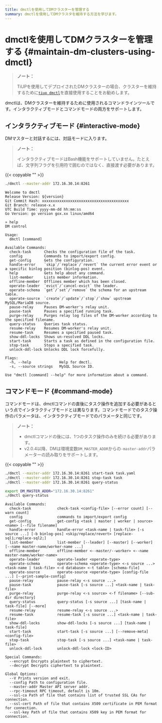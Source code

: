 ```yaml
---
title: dmctlを使用してDMクラスターを管理する
summary: dmctlを使用してDMクラスタを維持する方法を学びます。
---
```


# dmctlを使用してDMクラスターを管理する {#maintain-dm-clusters-using-dmctl}

> **ノート：**
>
> TiUPを使用してデプロイされたDMクラスターの場合、クラスターを維持するために[`tiup dmctl`](/dm/maintain-dm-using-tiup.md#dmctl)を直接使用することをお勧めします。

dmctlは、DMクラスターを維持するために使用されるコマンドラインツールです。インタラクティブモードとコマンドモードの両方をサポートします。

## インタラクティブモード {#interactive-mode}

DMマスターと対話するには、対話モードに入ります。

> **ノート：**
>
> インタラクティブモードはBash機能をサポートしていません。たとえば、文字列フラグを引用符で囲むのではなく、直接渡す必要があります。

{{< copyable "" >}}

```bash
./dmctl --master-addr 172.16.30.14:8261
```

```
Welcome to dmctl
Release Version: ${version}
Git Commit Hash: xxxxxxxxxxxxxxxxxxxxxxxxxxxxxxxxxxxxxxxx
Git Branch: release-x.x
UTC Build Time: yyyy-mm-dd hh:mm:ss
Go Version: go version gox.xx linux/amd64

» help
DM control

Usage:
  dmctl [command]

Available Commands:
  check-task      Checks the configuration file of the task.
  config          Commands to import/export config.
  get-config      Gets the configuration.
  handle-error    `skip`/`replace`/`revert` the current error event or a specific binlog position (binlog-pos) event.
  help            Gets help about any command.
  list-member     Lists member information.
  offline-member  Offlines member which has been closed.
  operate-leader  `evict`/`cancel-evict` the leader.
  operate-schema  `get`/`set`/`remove` the schema for an upstream table.
  operate-source  `create`/`update`/`stop`/`show` upstream MySQL/MariaDB source.
  pause-relay     Pauses DM-worker's relay unit.
  pause-task      Pauses a specified running task.
  purge-relay     Purges relay log files of the DM-worker according to the specified filename.
  query-status    Queries task status.
  resume-relay    Resumes DM-worker's relay unit.
  resume-task     Resumes a specified paused task.
  show-ddl-locks  Shows un-resolved DDL locks.
  start-task      Starts a task as defined in the configuration file.
  stop-task       Stops a specified task.
  unlock-ddl-lock Unlocks DDL lock forcefully.

Flags:
  -h, --help             Help for dmctl.
  -s, --source strings   MySQL Source ID.

Use "dmctl [command] --help" for more information about a command.
```

## コマンドモード {#command-mode}

コマンドモードは、dmctlコマンドの直後にタスク操作を追加する必要があるという点でインタラクティブモードとは異なります。コマンドモードでのタスク操作のパラメータは、インタラクティブモードでのパラメータと同じです。

> **ノート：**
>
> -   dmctlコマンドの後には、1つのタスク操作のみを続ける必要があります。
> -   v2.0.4以降、DMは環境変数`DM_MASTER_ADDR`からの`-master-addr`パラメーターの読み取りをサポートします。

{{< copyable "" >}}

```bash
./dmctl --master-addr 172.16.30.14:8261 start-task task.yaml
./dmctl --master-addr 172.16.30.14:8261 stop-task task
./dmctl --master-addr 172.16.30.14:8261 query-status

export DM_MASTER_ADDR="172.16.30.14:8261"
./dmctl query-status
```

```
Available Commands:
  check-task            check-task <config-file> [--error count] [--warn count]
  config                commands to import/export config
  get-config            get-config <task | master | worker | source> <name> [--file filename]
  handle-error          handle-error <task-name | task-file> [-s source ...] [-b binlog-pos] <skip/replace/revert> [replace-sql1;replace-sql2;]
  list-member           list-member [--leader] [--master] [--worker] [--name master-name/worker-name ...]
  offline-member        offline-member <--master/--worker> <--name master-name/worker-name>
  operate-leader        operate-leader <operate-type>
  operate-schema        operate-schema <operate-type> <-s source ...> <task-name | task-file> <-d database> <-t table> [schema-file]
  operate-source        operate-source <operate-type> [config-file ...] [--print-sample-config]
  pause-relay           pause-relay <-s source ...>
  pause-task            pause-task [-s source ...] <task-name | task-file>
  purge-relay           purge-relay <-s source> <-f filename> [--sub-dir directory]
  query-status          query-status [-s source ...] [task-name | task-file] [--more]
  resume-relay          resume-relay <-s source ...>
  resume-task           resume-task [-s source ...] <task-name | task-file>
  show-ddl-locks        show-ddl-locks [-s source ...] [task-name | task-file]
  start-task            start-task [-s source ...] [--remove-meta] <config-file>
  stop-task             stop-task [-s source ...] <task-name | task-file>
  unlock-ddl-lock       unlock-ddl-lock <lock-ID>

Special Commands:
  --encrypt Encrypts plaintext to ciphertext.
  --decrypt Decrypts ciphertext to plaintext.

Global Options:
  --V Prints version and exit.
  --config Path to configuration file.
  --master-addr Master API server addr.
  --rpc-timeout RPC timeout, default is 10m.
  --ssl-ca Path of file that contains list of trusted SSL CAs for connection.
  --ssl-cert Path of file that contains X509 certificate in PEM format for connection.
  --ssl-key Path of file that contains X509 key in PEM format for connection.
```
